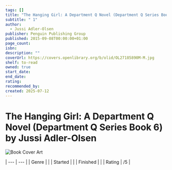 ```yaml
---
tags: []
title: "The Hanging Girl: A Department Q Novel (Department Q Series Book 6)"
subtitle: " 1"
author:
  - Jussi Adler-Olsen
publisher: Penguin Publishing Group
published: 2015-09-08T00:00:00+01:00
page_count: 
isbn: 
description: ""
coverUrl: https://covers.openlibrary.org/b/olid/OL27185890M-M.jpg
shelf: to-read
owned: true
start_date: 
end_date: 
rating: 
recommended_by: 
created: 2025-07-12
---
```


# The Hanging Girl: A Department Q Novel (Department Q Series Book 6) by Jussi Adler-Olsen

![Book Cover Art](https://covers.openlibrary.org/b/olid/OL27185890M-M.jpg)


| --- | --- |
| Genre |  |
| Started |  |
| Finished |  |
| Rating | /5 |


